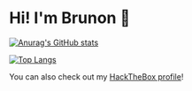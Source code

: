 # Hi! I'm Brunon 👋

[![Anurag's GitHub stats](https://github-readme-stats-brun0ne.vercel.app/api?username=brun0ne&theme=radical&count_private=true)](https://github.com/anuraghazra/github-readme-stats)

<!--Repos: old_archive, simulathrone, SuperShot are exculed, because they are old and cointain a lot of library code, skewing the result. Not DRY enough :) -->
[![Top Langs](https://github-readme-stats-brun0ne.vercel.app/api/top-langs/?username=brun0ne&size_weight=0.5&count_weight=0.5&theme=radical&layout=compact&hide=html,css&exclude_repo=old_archive,simulathrone,SuperShot)](https://github.com/anuraghazra/github-readme-stats)

You can also check out my [HackTheBox profile](https://app.hackthebox.com/profile/70197)!
